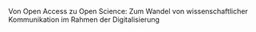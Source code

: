 Von Open Access zu Open Science: Zum Wandel von wissenschaftlicher Kommunikation im Rahmen der Digitalisierung